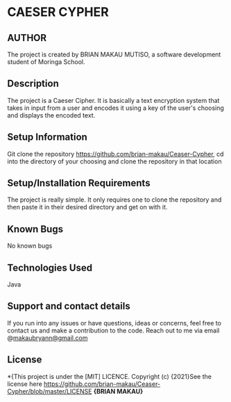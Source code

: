 # CAESER CYPHER

## AUTHOR
The project is created by BRIAN MAKAU MUTISO, a software development student of Moringa School.

## Description
The project is a Caeser Cipher. It is basically a text encryption system that takes in input from a user and encodes it using a key of the user's choosing and displays the encoded text.
## Setup Information
Git clone the repository https://github.com/brian-makau/Ceaser-Cypher, cd into the directory of your choosing and clone the repository in that location
## Setup/Installation Requirements
The project is really simple. It only requires one to clone the repository and then paste it in their desired directory and get on with it.
## Known Bugs
No known bugs
## Technologies Used
Java
## Support and contact details
If you run into any issues or have questions, ideas or concerns, feel free to contact us and make a contribution to the code. Reach out to me via email @makaubryann@gmail.com
## License
*{This project is under the [MIT] LICENCE. Copyright (c) {2021}See the license here https://github.com/brian-makau/Ceaser-Cypher/blob/master/LICENSE **{BRIAN MAKAU}**